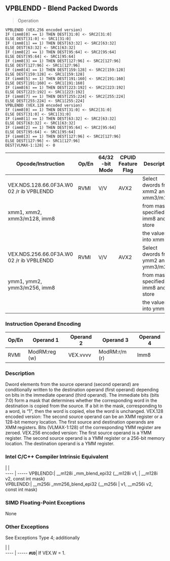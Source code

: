 ## VPBLENDD  -  Blend Packed Dwords

> Operation

``` slim
VPBLENDD (VEX.256 encoded version)
IF (imm8[0] == 1) THEN DEST[31:0] <- SRC2[31:0]
ELSE DEST[31:0] <- SRC1[31:0]
IF (imm8[1] == 1) THEN DEST[63:32] <- SRC2[63:32]
ELSE DEST[63:32] <- SRC1[63:32]
IF (imm8[2] == 1) THEN DEST[95:64] <- SRC2[95:64]
ELSE DEST[95:64] <- SRC1[95:64]
IF (imm8[3] == 1) THEN DEST[127:96] <- SRC2[127:96]
ELSE DEST[127:96] <- SRC1[127:96]
IF (imm8[4] == 1) THEN DEST[159:128] <- SRC2[159:128]
ELSE DEST[159:128] <- SRC1[159:128]
IF (imm8[5] == 1) THEN DEST[191:160] <- SRC2[191:160]
ELSE DEST[191:160] <- SRC1[191:160]
IF (imm8[6] == 1) THEN DEST[223:192] <- SRC2[223:192]
ELSE DEST[223:192] <- SRC1[223:192]
IF (imm8[7] == 1) THEN DEST[255:224] <- SRC2[255:224]
ELSE DEST[255:224] <- SRC1[255:224]
VPBLENDD (VEX.128 encoded version)
IF (imm8[0] == 1) THEN DEST[31:0] <- SRC2[31:0]
ELSE DEST[31:0] <- SRC1[31:0]
IF (imm8[1] == 1) THEN DEST[63:32] <- SRC2[63:32]
ELSE DEST[63:32] <- SRC1[63:32]
IF (imm8[2] == 1) THEN DEST[95:64] <- SRC2[95:64]
ELSE DEST[95:64] <- SRC1[95:64]
IF (imm8[3] == 1) THEN DEST[127:96] <- SRC2[127:96]
ELSE DEST[127:96] <- SRC1[127:96]
DEST[VLMAX-1:128] <- 0

```

 Opcode/Instruction                      | Op/En| 64/32 -bit Mode| CPUID Feature Flag| Description                          
 ---  | --- | --- | --- | ---
 VEX.NDS.128.66.0F3A.W0 02 /r ib VPBLENDD| RVMI | V/V            | AVX2              | Select dwords from xmm2 and xmm3/m128
 xmm1, xmm2, xmm3/m128, imm8             |      |                |                   | from mask specified in imm8 and store
                                         |      |                |                   | the values into xmm1.                
 VEX.NDS.256.66.0F3A.W0 02 /r ib VPBLENDD| RVMI | V/V            | AVX2              | Select dwords from ymm2 and ymm3/m256
 ymm1, ymm2, ymm3/m256, imm8             |      |                |                   | from mask specified in imm8 and store
                                         |      |                |                   | the values into ymm1.                

### Instruction Operand Encoding
 Op/En| Operand 1    | Operand 2| Operand 3    | Operand 4
 ---  | --- | --- | --- | ---
 RVMI | ModRM:reg (w)| VEX.vvvv | ModRM:r/m (r)| Imm8     

### Description
Dword elements from the source operand (second operand) are conditionally written
to the destination operand (first operand) depending on bits in the immediate
operand (third operand). The immediate bits (bits 7:0) form a mask that determines
whether the corresponding word in the destination is copied from the source.
If a bit in the mask, corresponding to a word, is “1\", then the word is copied,
else the word is unchanged. VEX.128 encoded version: The second source operand
can be an XMM register or a 128-bit memory location. The first source and destination
operands are XMM registers. Bits (VLMAX-1:128) of the corresponding YMM register
are zeroed. VEX.256 encoded version: The first source operand is a YMM register.
The second source operand is a YMM register or a 256-bit memory location. The
destination operand is a YMM register.



### Intel C/C++ Compiler Intrinsic Equivalent
   | |  
---- | -----
 VPBLENDD:| __m128i _mm_blend_epi32 (__m128i v1,
          | __m128i v2, const int mask)         
 VPBLENDD:| __m256i _mm256_blend_epi32 (__m256i 
          | v1, __m256i v2, const int mask)     

### SIMD Floating-Point Exceptions
None


### Other Exceptions
See Exceptions Type 4; additionally

   | |  
---- | -----
 **``#UD``**| If VEX.W = 1.
